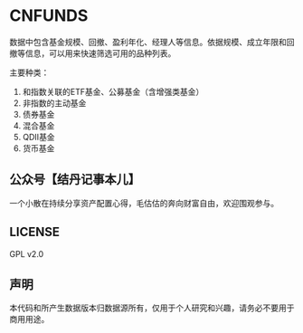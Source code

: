 # CNFUNDS

数据中包含基金规模、回撤、盈利年化、经理人等信息。依据规模、成立年限和回撤等信息，可以用来快速筛选可用的品种列表。

主要种类：

1. 和指数关联的ETF基金、公募基金（含增强类基金）
1. 非指数的主动基金
1. 债券基金
1. 混合基金
1. QDII基金
1. 货币基金


## 公众号【结丹记事本儿】
一个小散在持续分享资产配置心得，毛估估的奔向财富自由，欢迎围观参与。

## LICENSE
GPL v2.0

## 声明
本代码和所产生数据版本归数据源所有，仅用于个人研究和兴趣，请务必不要用于商用用途。
